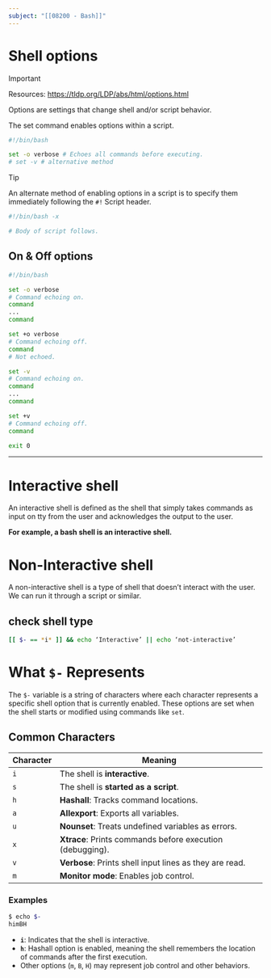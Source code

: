 ```yaml
---
subject: "[[08200 - Bash]]"
---
```

# Shell options

> [!IMPORTANT]
> Resources: https://tldp.org/LDP/abs/html/options.html

Options are settings that change shell and/or script behavior.

The set command enables options within a script.

```bash
#!/bin/bash

set -o verbose # Echoes all commands before executing.
# set -v # alternative method
```

> [!TIP]
> An alternate method of enabling options in a script is to specify them immediately following the `#!` Script header.
> ```bash
> #!/bin/bash -x
> 
> # Body of script follows.
> ```

## On & Off options

```bash
#!/bin/bash

set -o verbose
# Command echoing on.
command
...
command

set +o verbose
# Command echoing off.
command
# Not echoed.

set -v
# Command echoing on.
command
...
command

set +v
# Command echoing off.
command

exit 0
```
---

# Interactive shell

An interactive shell is defined as the shell that simply takes commands as input on tty from the user and acknowledges the output to the user.

**For example, a bash shell is an interactive shell.**

# Non-Interactive shell

A non-interactive shell is a type of shell that doesn’t interact with the user. We can run it through a script or similar.

## check shell type

```bash
[[ $- == *i* ]] && echo ‘Interactive’ || echo ‘not-interactive’
```
# What `$-` Represents 

The `$-` variable is a string of characters where each character represents a specific shell option that is currently enabled. These options are set when the shell starts or modified using commands like `set`.

## Common Characters

| **Character** | **Meaning**                              |
|---------------|------------------------------------------|
| `i`           | The shell is **interactive**.            |
| `s`           | The shell is **started as a script**.    |
| `h`           | **Hashall**: Tracks command locations.   |
| `a`           | **Allexport**: Exports all variables.    |
| `u`           | **Nounset**: Treats undefined variables as errors. |
| `x`           | **Xtrace**: Prints commands before execution (debugging). |
| `v`           | **Verbose**: Prints shell input lines as they are read. |
| `m`           | **Monitor mode**: Enables job control.   |

### **Examples**

```bash
$ echo $-
himBH
```

- **`i`**: Indicates that the shell is interactive.
- **`h`**: Hashall option is enabled, meaning the shell remembers the location of commands after the first execution.
- Other options (`m`, `B`, `H`) may represent job control and other behaviors.


